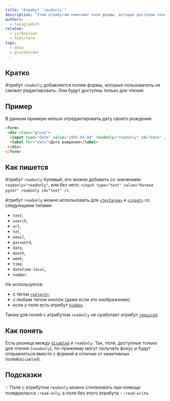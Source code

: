 ```yaml
---
title: "Атрибут `readonly`"
description: "Этим атрибутом помечают поля формы, которые доступны только для чтения."
authors:
  - tanugladkih
related:
  - js/boolean
  - html/form
tags:
  - doka
  - placeholder
---
```


## Кратко

Атрибут `readonly` добавляется полям формы, которые пользователь не сможет редактировать. Они будут доступны только для чтения.

## Пример

В данном примере нельзя отредактировать дату своего рождения:

```html
<form>
 <div class="group">
  <input type="date" value="1995-04-04" readonly="readonly" id="date" />
  <label for="date">Дата рождения</label>
 </div>
</form>
```

## Как пишется

Атрибут `readonly` булевый, его можно добавить со значением: `readonly="readonly"`, или без него: 
`<input type="text" value="Котики рулят" readonly id="text" />`.

Атрибут `readonly` можно использовать для [`<textarea>`](/html/textarea/) и [`<input>`](/html/input/) со следующими типами:

- `text`,
- `search`,
- `url`,
- `tel`,
- `email`,
- `password`,
- `date`,
- `month`,
- `week`,
- `time`,
- `datetime-local`,
- `number`.

Не используется: 
- с тегом [`<select>`](/html/select/);
- c любым типом кнопок (даже если это изображение);
- если у поля есть атрибут [`hidden`](/html/hidden/).

Также для полей с атрибутом `readonly` не сработает атрибут [`required`](/html/required/).

## Как понять

Есть разница между [`disabled`](/html/disabled/) и `readonly`. Так, поля, доступные только для чтения (`readonly`), по-прежнему могут получать фокус и будут отправляться вместе с формой в отличие от неактивных полей(`disabled`).

## Подсказки

💡 Поле с атрибутом `readonly` можно стилизовать при помощи псевдокласса `:read-only`, а поля без этого атрибута - `:read-write`.
